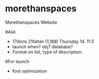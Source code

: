 # morethanspaces
Morethanspaces Website

#Ask
- 17done 21faltan (1,188) Thursday 14. 11.5
- launch when? obj? database?
- Format on list, type of description.

#For launch
- font optimization
